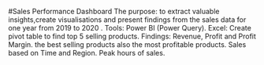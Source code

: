 #Sales Performance Dashboard
The purpose:
to extract valuable insights,create visualisations and present findings from the sales data for one year from 2019 to 2020 .
Tools:
Power BI (Power Query).
Excel: Create pivot table to find top 5 selling products.
Findings:
Revenue, Profit and Profit Margin.
the best selling products also the most profitable products.
Sales based on Time and Region.
Peak hours of sales. 
